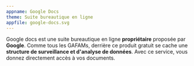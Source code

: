 ```yaml
---
appname: Google Docs
theme: Suite bureautique en ligne
appfile: google-docs.svg
---
```


Google docs est une suite bureautique en ligne **propriétaire** proposée par **Google**. Comme tous les GAFAMs, derrière ce produit gratuit se cache une **structure de surveillance et d'analyse de données**. Avec ce service, vous donnez directement accès à vos documents.

